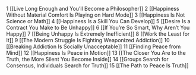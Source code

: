 1 [[Live Long Enough and You’ll Become a Philosopher]]
2 [[Happiness Without Material Comfort Is Playing on Hard Mode]]
3 [[Happiness Is Not Science or Math]]
4 [[Happiness Is a Skill You Can Develop]]
5 [[Desire Is a Contract You Make to Be Unhappy]]
6 [[If You’re So Smart, Why Aren’t You Happy]]
7 [[Being Unhappy Is Extremely Inefficient]]
8 [[Work the Least for It]]
9 [[The Modern Struggle Is Fighting Weaponized Addiction]]
10 [[Breaking Addiction Is Socially Unacceptable]]
11 [[Finding Peace from Mind]]
12 [[Happiness Is Peace in Motion]]
13 [[The Closer You Are to the Truth, the More Silent You Become Inside]]
14 [[Groups Search for Consensus, Individuals Search for Truth]]
15 [[The Path to Peace Is Truth]]
